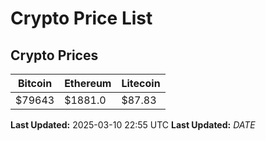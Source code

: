 # Crypto Price List

## Crypto Prices
| Bitcoin | Ethereum | Litecoin |
| ------- | -------- | -------- |
| $79643 | $1881.0 | $87.83 |
**Last Updated:** 2025-03-10 22:55 UTC
**Last Updated:** $DATE$
